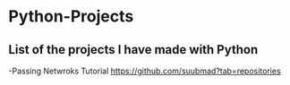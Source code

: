# Python-Projects

## List of the projects I have made with Python

  -Passing Netwroks Tutorial https://github.com/suubmad?tab=repositories
